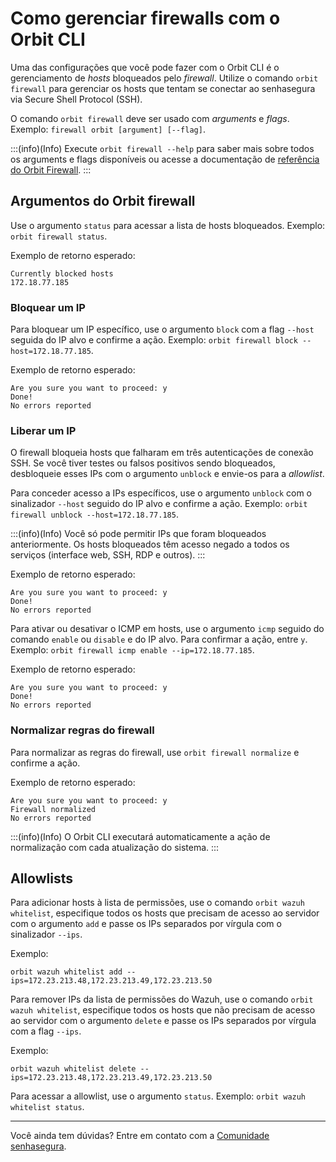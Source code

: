 # Como gerenciar firewalls com o Orbit CLI

Uma das configurações que você pode fazer com o Orbit CLI é o gerenciamento de *hosts* bloqueados pelo *firewall*. Utilize o comando `orbit firewall` para gerenciar os hosts que tentam se conectar ao senhasegura via Secure Shell Protocol (SSH).

O comando `orbit firewall` deve ser usado com *arguments* e *flags*. Exemplo: `firewall orbit [argument] [--flag]`.

:::(info)(Info)
Execute `orbit firewall --help` para saber mais sobre todos os arguments e flags disponíveis ou acesse a documentação de [referência do Orbit Firewall](/v3-33/docs/pt/orbit-cli-firewall-command-reference).
:::

## Argumentos do Orbit firewall

Use o argumento `status` para acessar a lista de hosts bloqueados. Exemplo: `orbit firewall status`.

Exemplo de retorno esperado:

```shell
Currently blocked hosts
172.18.77.185
```

### Bloquear um IP

Para bloquear um IP específico, use o argumento `block` com a flag `--host` seguida do IP alvo e confirme a ação. Exemplo: `orbit firewall block --host=172.18.77.185`.

Exemplo de retorno esperado:

```shell
Are you sure you want to proceed: y
Done!
No errors reported
```

### Liberar um IP

O firewall bloqueia hosts que falharam em três autenticações de conexão SSH. Se você tiver testes ou falsos positivos sendo bloqueados, desbloqueie esses IPs com o argumento `unblock` e envie-os para a *allowlist*.

Para conceder acesso a IPs específicos, use o argumento `unblock` com o sinalizador `--host` seguido do IP alvo e confirme a ação. Exemplo: `orbit firewall unblock --host=172.18.77.185`.

:::(info)(Info)
Você só pode permitir IPs que foram bloqueados anteriormente. Os hosts bloqueados têm acesso negado a todos os serviços (interface web, SSH, RDP e outros).
:::

Exemplo de retorno esperado:

```shell
Are you sure you want to proceed: y
Done!
No errors reported
```

Para ativar ou desativar o ICMP em hosts, use o argumento `icmp` seguido do comando `enable` ou `disable` e do IP alvo. Para confirmar a ação, entre `y`. Exemplo: `orbit firewall icmp enable --ip=172.18.77.185`.

Exemplo de retorno esperado:

```shell
Are you sure you want to proceed: y
Done!
No errors reported
```

### Normalizar regras do firewall

Para normalizar as regras do firewall, use `orbit firewall normalize` e confirme a ação.

Exemplo de retorno esperado:

```shell
Are you sure you want to proceed: y
Firewall normalized
No errors reported
```

:::(info)(Info)
O Orbit CLI executará automaticamente a ação de normalização com cada atualização do sistema.
:::

## Allowlists

Para adicionar hosts à lista de permissões, use o comando `orbit wazuh whitelist`, especifique todos os hosts que precisam de acesso ao servidor com o argumento `add` e passe os IPs separados por vírgula com o sinalizador `--ips`.

Exemplo: 

```shell
orbit wazuh whitelist add --ips=172.23.213.48,172.23.213.49,172.23.213.50
```

Para remover IPs da lista de permissões do Wazuh, use o comando `orbit wazuh whitelist`, especifique todos os hosts que não precisam de acesso ao servidor com o argumento `delete` e passe os IPs separados por vírgula com a flag `--ips`.

Exemplo: 

```shell
orbit wazuh whitelist delete --ips=172.23.213.48,172.23.213.49,172.23.213.50
```

Para acessar a allowlist, use o argumento `status`. Exemplo: `orbit wazuh whitelist status`.

---

Você ainda tem dúvidas? Entre em contato com a [Comunidade senhasegura](https://community.senhasegura.io/).

